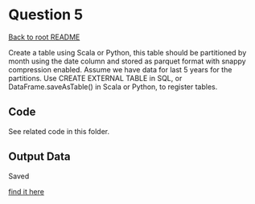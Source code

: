 # Question 5

[Back to root README](../../../../../../README.md)

Create a table using Scala or Python, this table should be partitioned by month using the date column and stored as parquet format with snappy compression enabled. Assume we have data for last 5 years for the partitions.
Use CREATE EXTERNAL TABLE in SQL, or DataFrame.saveAsTable() in Scala or Python, to register tables.

## Code

See related code in this folder.

## Output Data

Saved 

[find it here](../../../../../../data/__default__/user/current/DATA)